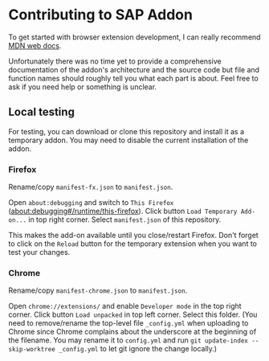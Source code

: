 # Contributing to SAP Addon

To get started with browser extension development, I can really recommend [MDN web docs](https://developer.mozilla.org/en-US/docs/Mozilla/Add-ons/WebExtensions).

Unfortunately there was no time yet to provide a comprehensive documentation of the addon's architecture and the source code but file and function names should roughly tell you what each part is about.
Feel free to ask if you need help or something is unclear.

## Local testing

For testing, you can download or clone this repository and install it as a temporary addon.
You may need to disable the current installation of the addon.

### Firefox

Rename/copy `manifest-fx.json` to `manifest.json`.

Open `about:debugging` and switch to `This Firefox` ([about:debugging#/runtime/this-firefox](about:debugging#/runtime/this-firefox)).
Click button `Load Temporary Add-on...` in top right corner.
Select `manifest.json` of this repository.

This makes the add-on available until you close/restart Firefox.
Don't forget to click on the `Reload` button for the temporary extension when you want to test your changes.

### Chrome

Rename/copy `manifest-chrome.json` to `manifest.json`.

Open `chrome://extensions/` and enable `Developer mode` in the top right corner.
Click button `Load unpacked` in top left corner.
Select this folder.
(You need to remove/rename the top-level file `_config.yml` when uploading to Chrome since Chrome complains about the underscore at the beginning of the filename. You may rename it to `config.yml` and run `git update-index --skip-worktree _config.yml` to let git ignore the change locally.)
